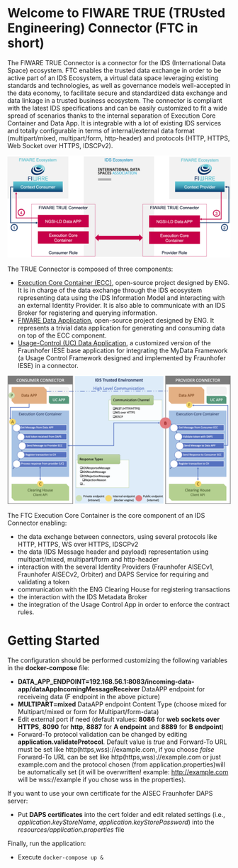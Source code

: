 # Welcome to FIWARE TRUE (TRUsted Engineering) Connector (FTC in short)

The FIWARE TRUE Connector is a connector for the IDS (International Data Space) ecosystem. FTC enables the trusted data exchange in order to be active part of an IDS Ecosystem, a virtual data space leveraging existing standards and technologies, as well as governance models well-accepted in the data economy, to facilitate secure and standardized data exchange and data linkage in a trusted business ecosystem. The connector is compliant with the latest IDS specifications and can be easily customized to fit a wide spread of scenarios thanks to the internal separation of Execution Core Container and Data App. It is integrable with a lot of existing IDS services and totally configurable in terms of internal/external data format (multipart/mixed, multipart/form, http-header) and protocols (HTTP, HTTPS, Web Socket over HTTPS, IDSCPv2).

![FIWARE TRUE Connector Architecture Overview](img/FTC_in_action.png?raw=true "FIWARE TRUE Connector Architecture Overview")

The TRUE Connector is composed of three components:

* [Execution Core Container (ECC)](https://github.com/Engineering-Research-and-Development/true-connector-execution_core_container), open-source project designed by ENG. It is in charge of the data exchange through the IDS ecosystem representing data using the IDS Information Model and interacting with an external Identity Provider. It is also able to communicate with an IDS Broker for registering and querying information.
* [FIWARE Data Application](https://github.com/Engineering-Research-and-Development/true-connector-fiware_data_app), open-source project designed by ENG. It represents a trivial data application for generating and consuming data on top of the ECC component.
* [Usage-Control (UC) Data Application](https://github.com/Engineering-Research-and-Development/true-connector-uc_data_app), a customized version of the Fraunhofer IESE base application for integrating the MyData Framework (a Usage Control Framework designed and implemented by Fraunhofer IESE) in a connector.

![FIWARE TRUE Connector Architecture](img/TRUE_Connector_Architecture.png?raw=true "FIWARE TRUE Connector Architecture")

The FTC Execution Core Container is the core component of an IDS Connector enabling:

* the data exchange between connectors, using several protocols like HTTP, HTTPS, WS over HTTPS, IDSCPv2
* the data (IDS Message header and payload) representation using multipart/mixed, multipart/form and http-header
* interaction with the several Identity Providers (Fraunhofer AISECv1, Fraunhofer AISECv2, Orbiter) and DAPS Service for requiring and validating a token
* communication with the ENG Clearing House for registering transactions
* the interaction with the IDS Metadata Broker 
* the integration of the Usage Control App in order to enforce the contract rules.


# Getting Started

The configuration should be performed customizing the following variables in the **docker-compose** file:
* **DATA_APP_ENDPOINT=192.168.56.1:8083/incoming-data-app/dataAppIncomingMessageReceiver** DataAPP endpoint for receiveing data (F endpoint in the above picture)
* **MULTIPART=mixed** DataAPP endpoint Content Type (choose mixed for Multipart/mixed or form for Multipart/form-data) 
* Edit external port if need (default values: **8086** for **web sockets over HTTPS**, **8090** for **http**, **8887** for **A endpoint** and  **8889** for **B endpoint**)
* Forward-To protocol validation can be changed by editing **application.validateProtocol**. Default value is *true* and Forward-To URL must be set like http(https,wss)://example.com, if you choose *false* Forward-To URL can be set like http(https,wss)://example.com or just example.com and the protocol chosen (from application.properties)will be automatically set (it will be overwritten! example: http://example.com will be wss://example if you chose wss in the properties). 

If you want to use your own certificate for the AISEC Fraunhofer DAPS server: 
* Put **DAPS certificates** into the cert folder and edit related settings (i.e., *application.keyStoreName*, *application.keyStorePassword*) into the *resources/application.properties* file

Finally, run the application:

*  Execute `docker-compose up &`
